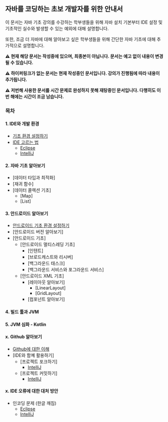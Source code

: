 ## 자바를 코딩하는 초보 개발자를 위한 안내서
이 문서는 자바 기초 강의를 수강하는 학부생들을 위해 자바 설치 기본부터 IDE 설정 및 기초적인 실수와 발생할 수 있는 예외에 대해 설명합니다.

또한, 조금 더 자바에 대해 알아보고 싶은 학부생들을 위해 간단한 자바 기초에 대해 추가적으로 설명합니다.

**⚠️ 현재 해당 문서는 작성중에 있으며, 최종본이 아닙니다. 문서는 예고 없이 내용이 변경될 수 있습니다.**


**⚠️ 하이퍼링크가 없는 문서는 현재 작성중인 문서입니다. 강의가 진행됨에 따라 내용이 추가됩니다.**

**⚠️ 저번해 사용한 문서를 시간 문제로 완성하지 못해 재탕중인 문서입니다. 다행히도 이번 해에는 시간이 조금 남습니다.**

### 목차

#### 1. IDE와 개발 환경
- [기초 환경 설정하기](parts/01_setting_java/README.md)
- [IDE 고르는 법](parts/02_about_ide/README.md)
  - [Eclipse](https://github.com/java-lesson-cbnu-2023/quickstart/tree/main/parts/02_about_ide#eclipse-%EC%84%A0%ED%83%9D%ED%95%98%EA%B8%B0)
  - [IntelliJ](https://github.com/java-lesson-cbnu-2023/quickstart/tree/main/parts/02_about_ide#intellij-%EC%84%A0%ED%83%9D%ED%95%98%EA%B8%B0)

#### 2. 자바 기초 알아보기
- [데이터 타입과 최적화]
- [재귀 함수]
- [데이터 콜렉션 기초]
  - [Map]
  - [List]

#### 3. 안드로이드 알아보기
- [안드로이드 기초 환경 설정하기](parts/03_setting_android_studio/README.md)
- [안드로이드 버전 알아보기]
- [안드로이드 기초]
  - [안드로이드 멀티스레딩 기초]
    - [인텐트]
    - [브로드캐스트와 리시버]
    - [백그라운드 태스크]
    - [백그라운드 서비스와 포그라운드 서비스]
  - [안드로이드 XML 기초]
    - [레이아웃 알아보기]
      - [LinearLayout]
      - [GridLayout]
    - [컴포넌트 알아보기]
      

#### 4. 빌드 툴과 JVM

#### 5. JVM 심화 - Kotlin

#### x. Github 알아보기
- [Github에 대한 이해](parts/extra_github/github.md)
- [IDE와 함꼐 활용하기]
  - [프로젝트 포크하기]
    - [IntelliJ](parts/extra_github/fork/intellij/README.md)
  - [프로젝트 커밋하기]
    - [IntelliJ](parts/extra_github/commit/intellij/README.md)
    

#### x. IDE 오류에 대한 대처 방안
- 인코딩 문제 (한글 깨짐)
  - [Eclipse](parts/extra_how_to_fix_encoding/eclipse/README.md)
  - [IntelliJ](parts/extra_how_to_fix_encoding/intellij/README.md)
